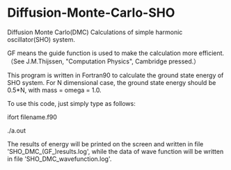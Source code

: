 # Diffusion-Monte-Carlo-SHO
Diffusion Monte Carlo(DMC) Calculations of simple harmonic oscillator(SHO) system.  

GF means the guide function is used to make the calculation more efficient.（See J.M.Thijssen, "Computation Physics", Cambridge pressed.）

This program is written in Fortran90 to calculate the ground state energy of SHO system. For N dimensional case, the ground state energy should be 0.5\*N, with mass = omega = 1.0.

To use this code, just simply type as follows:

 ifort filename.f90
 
 ./a.out
 
The results of energy will be printed on the screen and written in file 'SHO_DMC_(GF_)results.log', while the data of wave function will be written in file 'SHO_DMC_wavefunction.log'.
